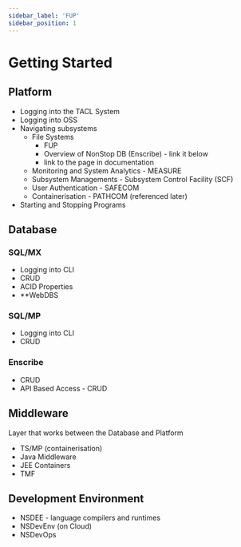 ```yaml
---
sidebar_label: 'FUP'
sidebar_position: 1
---
```


# Getting Started

## Platform
- Logging into the TACL System
- Logging into OSS
- Navigating subsystems
    - File Systems
        - FUP
        - Overview of NonStop DB (Enscribe) - link it below
        - link to the page in documentation
    - Monitoring and System Analytics - MEASURE
    - Subsystem Managements - Subsystem Control Facility (SCF)
    - User Authentication - SAFECOM
    - Containerisation - PATHCOM (referenced later)
- Starting and Stopping Programs

## Database
### SQL/MX
- Logging into CLI
- CRUD
- ACID Properties 
- **WebDBS

### SQL/MP
- Logging into CLI
- CRUD

### Enscribe
- CRUD
- API Based Access - CRUD 
    <!-- - J Toolkit - key seq, queue seq and entry seq - CRUD using Java
    - J Cache -  -->

## Middleware
Layer that works between the Database and Platform
- TS/MP (containerisation)
- Java Middleware
- JEE Containers
- TMF


## Development Environment
- NSDEE - language compilers and runtimes
- NSDevEnv (on Cloud)
- NSDevOps